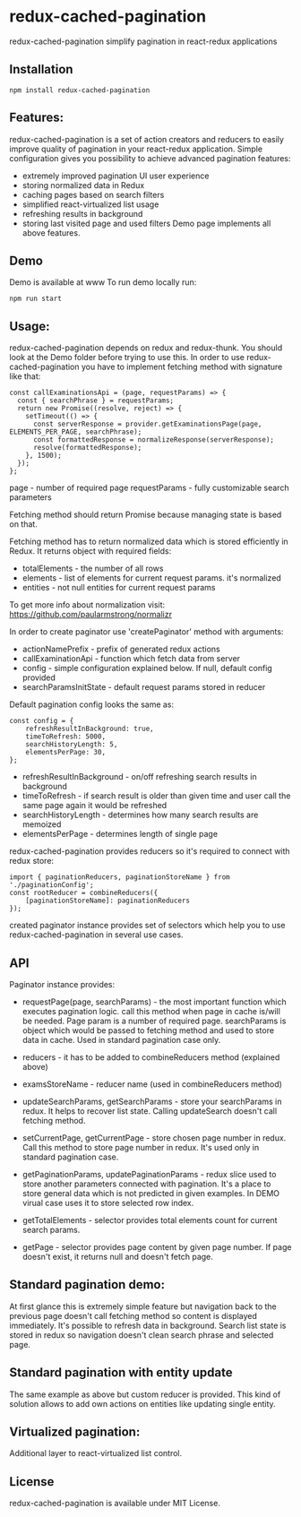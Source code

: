 # redux-cached-pagination
redux-cached-pagination simplify pagination in react-redux applications
 
## Installation 

```
npm install redux-cached-pagination
```

## Features:

redux-cached-pagination is a set of action creators and reducers to easily improve quality of pagination in your react-redux application. 
Simple configuration gives you possibility to achieve advanced pagination features:  

* extremely improved pagination UI user experience 
* storing normalized data in Redux
* caching pages based on search filters
* simplified react-virtualized list usage
* refreshing results in background
* storing last visited page and used filters
Demo page implements all above features.

## Demo 
Demo is available at www
To run demo locally run: 
```
npm run start
```

## Usage:

redux-cached-pagination depends on redux and redux-thunk. You should look at the Demo folder before trying to use this.
In order to use redux-cached-pagination you have to implement fetching method with signature like that:

```
const callExaminationsApi = (page, requestParams) => {
  const { searchPhrase } = requestParams;
  return new Promise((resolve, reject) => {
    setTimeout(() => {
      const serverResponse = provider.getExaminationsPage(page, ELEMENTS_PER_PAGE, searchPhrase);
      const formattedResponse = normalizeResponse(serverResponse);
      resolve(formattedResponse);
    }, 1500);
  });
};
```

page - number of required page
requestParams - fully customizable search parameters

Fetching method should return Promise because managing state is based on that.

Fetching method has to return normalized data which is stored efficiently in Redux. It returns object with required fields:
* totalElements - the number of all rows
* elements - list of elements for current request params. it's normalized 
* entities - not null entities for current request params

To get more info about normalization visit: https://github.com/paularmstrong/normalizr

In order to create paginator use 'createPaginator' method with arguments:
* actionNamePrefix - prefix of generated redux actions 
* callExaminationApi - function which fetch data from server 
* config - simple configuration explained below. If null, default config provided
* searchParamsInitState - default request params stored in reducer

Default pagination config looks the same as:
```
const config = {
    refreshResultInBackground: true,
    timeToRefresh: 5000,
    searchHistoryLength: 5,
    elementsPerPage: 30,
};
```

* refreshResultInBackground - on/off refreshing search results in background
* timeToRefresh - if search result is older than given time and user call the same page again it would be refreshed
* searchHistoryLength - determines how many search results are memoized
* elementsPerPage - determines length of single page

redux-cached-pagination provides reducers so it's required to connect with redux store:

```
import { paginationReducers, paginationStoreName } from './paginationConfig';
const rootReducer = combineReducers({
    [paginationStoreName]: paginationReducers
}); 
```

created paginator instance provides set of selectors which help you to use redux-cached-pagination in several use cases.

## API

Paginator instance provides:
* requestPage(page, searchParams) - the most important function which executes pagination logic. call this method when page in cache is/will be needed. 
Page param is a number of required page. searchParams is object which would be passed to fetching method and used to store data in cache. Used in standard 
pagination case only.
* reducers - it has to be added to combineReducers method (explained above)
* examsStoreName - reducer name (used in combineReducers method)
* updateSearchParams, getSearchParams - store your searchParams in redux. It helps to recover list state. Calling updateSearch doesn't call fetching method. 

* setCurrentPage, getCurrentPage - store chosen page number in redux. Call this method to store page number in redux. It's used only in standard pagination case.

* getPaginationParams, updatePaginationParams - redux slice used to store another parameters connected with pagination. It's a place to store general data which is not predicted in given examples. In DEMO virual case uses it to store selected row index.

* getTotalElements - selector provides total elements count for current search params.
* getPage - selector provides page content by given page number. If page doesn't exist, it returns null and doesn't fetch page.


## Standard pagination demo:

At first glance this is extremely simple feature but navigation back to the previous page doesn't call fetching method so content is displayed immediately.
It's possible to refresh data in background. Search list state is stored in redux so navigation doesn't clean search phrase and selected page.

## Standard pagination with entity update

The same example as above but custom reducer is provided. This kind of solution allows to add own actions on entities like updating single entity.  

## Virtualized pagination:

Additional layer to react-virtualized list control. 

## License 

redux-cached-pagination is available under MIT License.
